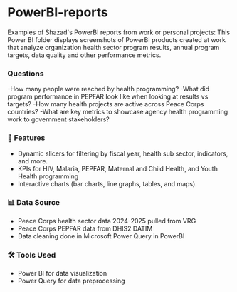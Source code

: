# PowerBI-reports
Examples of Shazad's PowerBI reports from work or personal projects:
This Power BI folder displays screenshots of PowerBI products created at work that analyze organization health sector program results, annual program targets, data quality and other performance metrics.  

### Questions
-How many people were reached by health programming?
-What did program performance in PEPFAR look like when looking at results vs targets? 
-How many health projects are active across Peace Corps countries?
-What are key metrics to showcase agency health programming work to government stakeholders? 

### 🚀 Features
- Dynamic slicers for filtering by fiscal year, health sub sector, indicators, and more.
- KPIs for  HIV, Malaria, PEPFAR, Maternal and Child Health, and Youth Health programming
- Interactive charts (bar charts, line graphs, tables, and maps).

### 📊 Data Source
- Peace Corps health sector data 2024-2025 pulled from VRG
- Peace Corps PEPFAR data from DHIS2 DATIM
- Data cleaning done in Microsoft Power Query in PowerBI

### 🛠️ Tools Used
- Power BI for data visualization
- Power Query for data preprocessing
